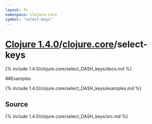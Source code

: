 ```yaml
---
layout: fn
namespace: clojure.core
symbol: "select-keys"
---
```


# [Clojure 1.4.0](../../)/[clojure.core](../)/select-keys

{% include 1.4.0/clojure.core/select_DASH_keys/docs.md %}

##Examples

{% include 1.4.0/clojure.core/select_DASH_keys/examples.md %}
## Source
{% include 1.4.0/clojure.core/select_DASH_keys/src.md %}

